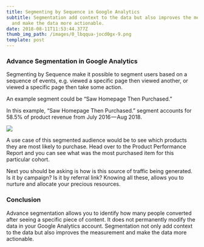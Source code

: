 ```yaml
---
title: Segmenting by Sequence in Google Analytics
subtitle: Segmentation add context to the data but also improves the measurement
  and make the data more actionable.
date: 2018-08-11T11:53:44.377Z
thumb_img_path: /images/0_lbqqua-jocd0gx-9.png
template: post
---
```

### Advance Segmentation in Google Analytics

Segmenting by Sequence make it possible to segment users based on a sequence of events, e.g. viewed a specific page then viewed another, or viewed a specific page then take some action.

An example segment could be “Saw Homepage Then Purchased.”

In this example, “Saw Homepage Then Purchased.” segment accounts for 58.5% of product revenue from July 2016 — Aug 2018.

![](https://2.bp.blogspot.com/-B5iD3dlwuNY/W4JlMCaDgJI/AAAAAAAACYg/m7XGjC04ZzMsrnVmEStxtYN0Qy5Y-yWFACLcBGAs/s1600/0_LbQquA-JOCd0GX-9.png)

A use case of this segmented audience would be to see which products they are most likely to purchase. Head over to the Product Performance Report and you can see what was the most purchased item for this particular cohort.

Next you should be asking is how is this source of traffic being generated. Is it by campaign? Is it by referral link? Knowing all these, allows you to nurture and allocate your precious resources.

### Conclusion
Advance segmentation allows you to identify how many people converted after seeing a specific piece of content. It does not permanently modify the data in your Google Analytics account. Segmentation not only add context to the data but also improves the measurement and make the data more actionable.
